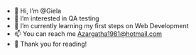 - 👋 Hi, I’m @Giela
- 👀 I’m interested in QA testing
- 🌱 I’m currently learning my first steps on Web Development
- 📫 You can reach me Azargatha1981@hotmail.com 
- 💖 Thank you for reading!

<!---
Gielaa/Gielaa is a ✨ special ✨ repository because its `README.md` (this file) appears on your GitHub profile.
You can click the Preview link to take a look at your changes.
--->
